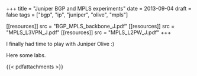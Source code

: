 +++
title = "Juniper BGP and MPLS experiments"
date = 2013-09-04
draft = false
tags = ["bgp", "ip", "juniper", "olive", "mpls"]

[[resources]]
src = "BGP_MPLS_backbone_J.pdf"
[[resources]]
src = "MPLS_L3VPN_J.pdf"
[[resources]]
src = "MPLS_L2PW_J.pdf"
+++

I finally had time to play with Juniper Olive :)

Here some labs.

{{< pdfattachments >}}
